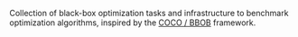 Collection of black-box optimization tasks and infrastructure to benchmark optimization algorithms, inspired by the [COCO / BBOB](http://coco.gforge.inria.fr) framework.
